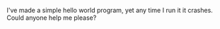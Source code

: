 I've made a simple hello world program, yet any time I run it it crashes. Could anyone help me please?

